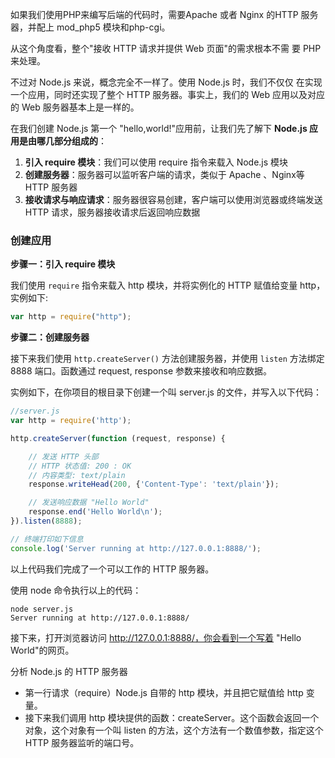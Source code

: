 如果我们使用PHP来编写后端的代码时，需要Apache 或者 Nginx 的HTTP 服务器，并配上 mod_php5 模块和php-cgi。

从这个角度看，整个"接收 HTTP 请求并提供 Web 页面"的需求根本不需 要 PHP 来处理。

不过对 Node.js 来说，概念完全不一样了。使用 Node.js 时，我们不仅仅 在实现一个应用，同时还实现了整个 HTTP 服务器。事实上，我们的 Web 应用以及对应的 Web 服务器基本上是一样的。

在我们创建 Node.js 第一个 "hello,world!"应用前，让我们先了解下 **Node.js 应用是由哪几部分组成的**：

1. **引入 require 模块**：我们可以使用 require 指令来载入 Node.js 模块
2. **创建服务器**：服务器可以监听客户端的请求，类似于 Apache 、Nginx等 HTTP 服务器
3. **接收请求与响应请求**：服务器很容易创建，客户端可以使用浏览器或终端发送 HTTP 请求，服务器接收请求后返回响应数据

### 创建应用

**步骤一：引入 require 模块**

我们使用 `require` 指令来载入 http 模块，并将实例化的 HTTP 赋值给变量 http，实例如下:

```js
var http = require("http");
```

**步骤二：创建服务器**

接下来我们使用 `http.createServer()` 方法创建服务器，并使用 `listen` 方法绑定 8888 端口。函数通过 request, response  参数来接收和响应数据。

实例如下，在你项目的根目录下创建一个叫 server.js 的文件，并写入以下代码：

```js
//server.js
var http = require('http');

http.createServer(function (request, response) {

    // 发送 HTTP 头部
    // HTTP 状态值: 200 : OK
    // 内容类型: text/plain
    response.writeHead(200, {'Content-Type': 'text/plain'});

    // 发送响应数据 "Hello World"
    response.end('Hello World\n');
}).listen(8888);

// 终端打印如下信息
console.log('Server running at http://127.0.0.1:8888/');
```

以上代码我们完成了一个可以工作的 HTTP 服务器。

使用 node 命令执行以上的代码：

```shell
node server.js
Server running at http://127.0.0.1:8888/
```

接下来，打开浏览器访问 http://127.0.0.1:8888/，你会看到一个写着 "Hello World"的网页。

分析 Node.js 的 HTTP 服务器

- 第一行请求（require）Node.js 自带的 http 模块，并且把它赋值给 http 变量。
- 接下来我们调用 http 模块提供的函数：createServer。这个函数会返回一个对象，这个对象有一个叫 listen 的方法，这个方法有一个数值参数，指定这个 HTTP 服务器监听的端口号。



